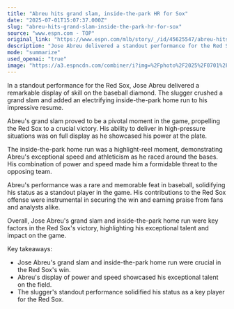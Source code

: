 ```yaml
---
title: "Abreu hits grand slam, inside-the-park HR for Sox"
date: "2025-07-01T15:07:37.000Z"
slug: "abreu-hits-grand-slam-inside-the-park-hr-for-sox"
source: "www.espn.com - TOP"
original_link: "https://www.espn.com/mlb/story/_/id/45625547/abreu-hits-grand-slam-park-homer-red-sox-win"
description: "Jose Abreu delivered a standout performance for the Red Sox, hitting a grand slam and an inside-the-park home run in a crucial victory. His ability to perform under pressure and showcase power and speed made him a formidable threat to the opposing team. Abreu's rare feat solidified his status as a standout player in the game and earned praise from fans and analysts for his exceptional talent and impact on the game."
mode: "summarize"
used_openai: "true"
image: "https://a3.espncdn.com/combiner/i?img=%2Fphoto%2F2025%2F0701%2Fr1513407_1296x729_16%2D9.jpg"
---
```


In a standout performance for the Red Sox, Jose Abreu delivered a remarkable display of skill on the baseball diamond. The slugger crushed a grand slam and added an electrifying inside-the-park home run to his impressive resume.

Abreu's grand slam proved to be a pivotal moment in the game, propelling the Red Sox to a crucial victory. His ability to deliver in high-pressure situations was on full display as he showcased his power at the plate.

The inside-the-park home run was a highlight-reel moment, demonstrating Abreu's exceptional speed and athleticism as he raced around the bases. His combination of power and speed made him a formidable threat to the opposing team.

Abreu's performance was a rare and memorable feat in baseball, solidifying his status as a standout player in the game. His contributions to the Red Sox offense were instrumental in securing the win and earning praise from fans and analysts alike.

Overall, Jose Abreu's grand slam and inside-the-park home run were key factors in the Red Sox's victory, highlighting his exceptional talent and impact on the game.

Key takeaways:
- Jose Abreu's grand slam and inside-the-park home run were crucial in the Red Sox's win.
- Abreu's display of power and speed showcased his exceptional talent on the field.
- The slugger's standout performance solidified his status as a key player for the Red Sox.